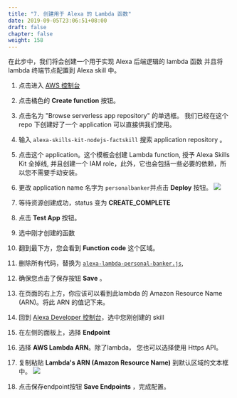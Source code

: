 ```yaml
---
title: "7. 创建用于 Alexa 的 Lambda 函数"
date: 2019-09-05T23:06:51+08:00
draft: false
chapter: false
weight: 158
---
```


在此步中，我们将会创建一个用于实现 Alexa 后端逻辑的 lambda 函数 并且将 lambda 终端节点配置到 Alexa skill 中。

1. 点击进入 [AWS 控制台](https://console.aws.amazon.com/lambda/home)

1. 点击橘色的 **Create function** 按钮。

1. 点击名为 "Browse serverless app repository" 的单选框。 我们已经在这个 repo 下创建好了一个 application 可以直接供我们使用。

1. 输入 `alexa-skills-kit-nodejs-factskill` 搜索 application repository 。

1. 点击这个 application。这个模板会创建 Lambda function, 授予 Alexa Skills 
Kit 全掉线, 并且创建一个 IAM role，此外，它也会包括一些必要的依赖，所以您不需要手动安装。

1. 更改 application name 名字为 `personalbanker`并点击 **Deploy** 按钮。
    ![](/images/ask/10-7.png) 

1. 等待资源创建成功，status 变为 **CREATE_COMPLETE**

1. 点击 **Test App** 按钮。

1. 选中刚才创建的函数

1. 翻到最下方，您会看到 **Function code** 这个区域。

1. 删除所有代码，替换为 [`alexa-lambda-personal-banker.js`](https://github.com/lab798/aws-alexa-workshop-ask/blob/master/workshop/alexa-lambda-personal-banker.js), 

1. 确保您点击了保存按钮 **Save** 。

1. 在页面的右上方，你应该可以看到此lambda 的 Amazon Resource Name (ARN)。将此 ARN 的值记下来。

1. 回到 [Alexa Developer 控制台](https://developer.amazon.com/alexa/console/ask)，选中您刚创建的 skill

1. 在左侧的面板上，选择 **Endpoint** 

1. 选择 **AWS Lambda ARN**。除了lambda， 您也可以选择使用 Https API。

1. 复制粘贴 **Lambda's ARN (Amazon Resource Name)** 到默认区域的文本框中。
    ![](/images/ask/alexa-configure-lambda.png)

1. 点击保存endpoint按钮 **Save Endpoints** ，完成配置。


